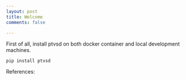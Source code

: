 ```yaml
---
layout: post
title: Welcome
comments: false

---
```


First of all, install ptvsd on both docker container and local development machines.

```
pip install ptvsd
```

References:
